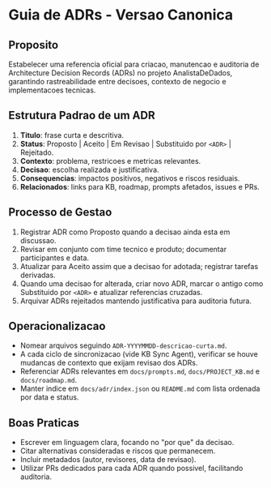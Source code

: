 # Guia de ADRs - Versao Canonica

## Proposito
Estabelecer uma referencia oficial para criacao, manutencao e auditoria de Architecture Decision Records (ADRs) no projeto AnalistaDeDados, garantindo rastreabilidade entre decisoes, contexto de negocio e implementacoes tecnicas.

## Estrutura Padrao de um ADR
1. **Titulo**: frase curta e descritiva.
2. **Status**: Proposto | Aceito | Em Revisao | Substituido por `<ADR>` | Rejeitado.
3. **Contexto**: problema, restricoes e metricas relevantes.
4. **Decisao**: escolha realizada e justificativa.
5. **Consequencias**: impactos positivos, negativos e riscos residuais.
6. **Relacionados**: links para KB, roadmap, prompts afetados, issues e PRs.

## Processo de Gestao
1. Registrar ADR como Proposto quando a decisao ainda esta em discussao.
2. Revisar em conjunto com time tecnico e produto; documentar participantes e data.
3. Atualizar para Aceito assim que a decisao for adotada; registrar tarefas derivadas.
4. Quando uma decisao for alterada, criar novo ADR, marcar o antigo como Substituido por `<ADR>` e atualizar referencias cruzadas.
5. Arquivar ADRs rejeitados mantendo justificativa para auditoria futura.

## Operacionalizacao
- Nomear arquivos seguindo `ADR-YYYYMMDD-descricao-curta.md`.
- A cada ciclo de sincronizacao (vide KB Sync Agent), verificar se houve mudancas de contexto que exijam revisao dos ADRs.
- Referenciar ADRs relevantes em `docs/prompts.md`, `docs/PROJECT_KB.md` e `docs/roadmap.md`.
- Manter indice em `docs/adr/index.json` ou `README.md` com lista ordenada por data e status.

## Boas Praticas
- Escrever em linguagem clara, focando no "por que" da decisao.
- Citar alternativas consideradas e riscos que permanecem.
- Incluir metadados (autor, revisores, data de revisao).
- Utilizar PRs dedicados para cada ADR quando possivel, facilitando auditoria.

